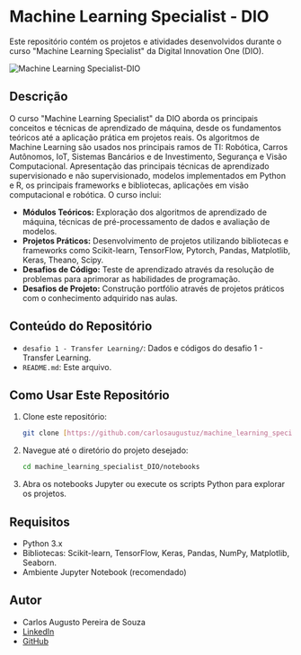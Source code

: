 # Machine Learning Specialist - DIO

Este repositório contém os projetos e atividades desenvolvidos durante o curso "Machine Learning Specialist" da Digital Innovation One (DIO).


![Machine Learning Specialist-DIO](https://assets.dio.me/OTzqoUcfTvgJRGhPlCoXZXzVWpFQB5yO-pygSZ_CTv8/f:webp/h:120/q:80/L3RyYWNrcy9iMTkzMDhmZi05NDMxLTQ4ZTktOWM3Yi01Y2YwMWRkNWVjMjQucG5n
)

## Descrição

O curso "Machine Learning Specialist" da DIO aborda os principais conceitos e técnicas de aprendizado de máquina, desde os fundamentos teóricos até a aplicação prática em projetos reais.
Os algoritmos de Machine Learning são usados nos principais ramos de TI: Robótica, Carros Autônomos, IoT, Sistemas Bancários e de Investimento, Segurança e Visão Computacional.
Apresentação das principais técnicas de aprendizado supervisionado e não supervisionado, modelos implementados em Python e R, os principais frameworks e bibliotecas, aplicações em visão computacional e robótica.
O curso inclui:

* **Módulos Teóricos:** Exploração dos algoritmos de aprendizado de máquina, técnicas de pré-processamento de dados e avaliação de modelos.
* **Projetos Práticos:** Desenvolvimento de projetos utilizando bibliotecas e frameworks como Scikit-learn, TensorFlow, Pytorch, Pandas, Matplotlib, Keras, Theano, Scipy.
* **Desafios de Código:** Teste de aprendizado através da resolução de problemas para aprimorar as habilidades de programação.
* **Desafios de Projeto:** Construção portfólio através de projetos práticos com o conhecimento adquirido nas aulas.

## Conteúdo do Repositório

* `desafio 1 - Transfer Learning/`: Dados e códigos do desafio 1  - Transfer Learning.
* `README.md`: Este arquivo.

## Como Usar Este Repositório

1.  Clone este repositório:

    ```bash
    git clone [https://github.com/carlosaugustuz/machine_learning_specialist_DIO.git](git clone https://github.com/carlosaugustuz/machine_learning_specialist_DIO.git)
    ```

2.  Navegue até o diretório do projeto desejado:

    ```bash
    cd machine_learning_specialist_DIO/notebooks
    ```

3.  Abra os notebooks Jupyter ou execute os scripts Python para explorar os projetos.

## Requisitos

* Python 3.x
* Bibliotecas: Scikit-learn, TensorFlow, Keras, Pandas, NumPy, Matplotlib, Seaborn.
* Ambiente Jupyter Notebook (recomendado)

## Autor

* Carlos Augusto Pereira de Souza
* [LinkedIn](https://www.linkedin.com/in/carlos-augusto-pereira-de-souza-74059124/)
* [GitHub](https://github.com/carlosaugustuz)